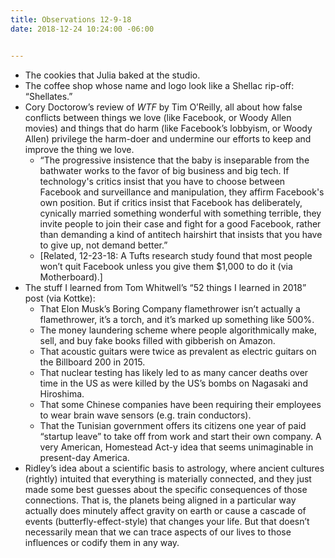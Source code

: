 ```yaml
---
title: Observations 12-9-18
date: 2018-12-24 10:24:00 -06:00


---
```


- The cookies that Julia baked at the studio.
- The coffee shop whose name and logo look like a Shellac rip-off: “Shellates.”
- Cory Doctorow’s review of *WTF* by Tim O’Reilly, all about how false conflicts between things we love (like Facebook, or Woody Allen movies) and things that do harm (like Facebook’s lobbyism, or Woody Allen) privilege the harm-doer and undermine our efforts to keep and improve the thing we love.
	- “The progressive insistence that the baby is inseparable from the bathwater works to the favor of big business and big tech. If technology's critics insist that you have to choose between Facebook and surveillance and manipulation, they affirm Facebook's own position. But if critics insist that Facebook has deliberately, cynically married something wonderful with something terrible, they invite people to join their case and fight for a good Facebook, rather than demanding a kind of antitech hairshirt that insists that you have to give up, not demand better.”
	- [Related, 12-23-18: A Tufts research study found that most people won’t quit Facebook unless you give them $1,000 to do it (via Motherboard).]
- The stuff I learned from Tom Whitwell’s “52 things I learned in 2018” post (via Kottke):
	- That Elon Musk’s Boring Company flamethrower isn’t actually a flamethrower, it’s a torch, and it’s marked up something like 500%.
	- The money laundering scheme where people algorithmically make, sell, and buy fake books filled with gibberish on Amazon.
	- That acoustic guitars were twice as prevalent as electric guitars on the Billboard 200 in 2015.
	- That nuclear testing has likely led to as many cancer deaths over time in the US as were killed by the US’s bombs on Nagasaki and Hiroshima.
	- That some Chinese companies have been requiring their employees to wear brain wave sensors (e.g. train conductors).
	- That the Tunisian government offers its citizens one year of paid “startup leave” to take off from work and start their own company. A very American, Homestead Act-y idea that seems unimaginable in present-day America.
- Ridley’s idea about a scientific basis to astrology, where ancient cultures (rightly) intuited that everything is materially connected, and they just made some best guesses about the specific consequences of those connections. That is, the planets being aligned in a particular way actually does minutely affect gravity on earth or cause a cascade of events (butterfly-effect-style) that changes your life. But that doesn’t necessarily mean that we can trace aspects of our lives to those influences or codify them in any way.
